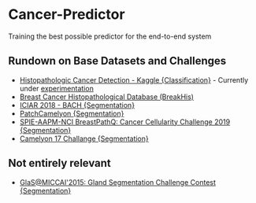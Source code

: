 # Cancer-Predictor
Training the best possible predictor for the end-to-end system

## Rundown on Base Datasets and Challenges
* [Histopathologic Cancer Detection - Kaggle {Classification}](https://www.kaggle.com/c/histopathologic-cancer-detection/data) - Currently under [experimentation](/notebooks/histopathologic-cancer-detection.ipynb)
* [Breast Cancer Histopathological Database (BreakHis)](https://web.inf.ufpr.br/vri/databases/breast-cancer-histopathological-database-breakhis/) 
* [ICIAR 2018 - BACH {Segmentation}](https://iciar2018-challenge.grand-challenge.org/Home/)
* [PatchCamelyon {Segmentation}](https://patchcamelyon.grand-challenge.org/)
* [SPIE-AAPM-NCI BreastPathQ: Cancer Cellularity Challenge 2019 {Segmentation}](http://spiechallenges.cloudapp.net/competitions/14)
* [Camelyon 17 Challange {Segmentation}](https://camelyon17.grand-challenge.org/)

## Not entirely relevant
* [GlaS@MICCAI'2015: Gland Segmentation Challenge Contest {Segmentation}](https://warwick.ac.uk/fac/sci/dcs/research/tia/glascontest)
